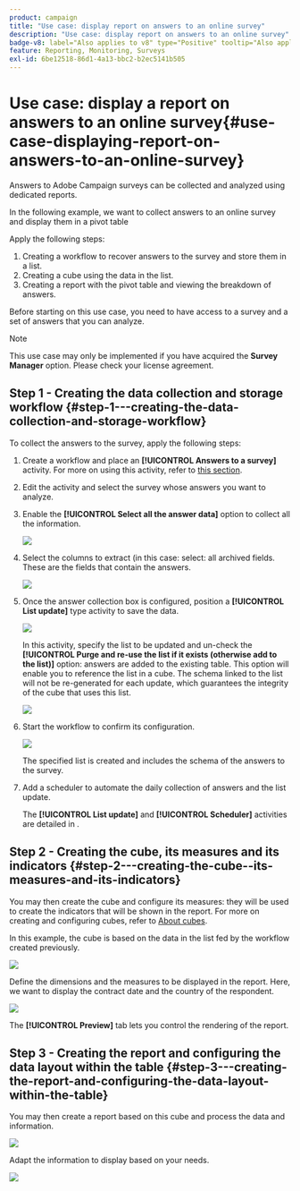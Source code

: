 ```yaml
---
product: campaign
title: "Use case: display report on answers to an online survey"
description: "Use case: display report on answers to an online survey"
badge-v8: label="Also applies to v8" type="Positive" tooltip="Also applies to Campaign v8"
feature: Reporting, Monitoring, Surveys
exl-id: 6be12518-86d1-4a13-bbc2-b2ec5141b505
---
```

# Use case: display a report on answers to an online survey{#use-case-displaying-report-on-answers-to-an-online-survey}

 

Answers to Adobe Campaign surveys can be collected and analyzed using dedicated reports.

In the following example, we want to collect answers to an online survey and display them in a pivot table

Apply the following steps:

1. Creating a workflow to recover answers to the survey and store them in a list.
1. Creating a cube using the data in the list.
1. Creating a report with the pivot table and viewing the breakdown of answers.

Before starting on this use case, you need to have access to a survey and a set of answers that you can analyze.

>[!NOTE]
>
>This use case may only be implemented if you have acquired the **Survey Manager** option. Please check your license agreement.

## Step 1 - Creating the data collection and storage workflow {#step-1---creating-the-data-collection-and-storage-workflow}

To collect the answers to the survey, apply the following steps:

1. Create a workflow and place an **[!UICONTROL Answers to a survey]** activity. For more on using this activity, refer to [this section](../../surveys/using/publish-track-and-use-collected-data.md#using-the-collected-data).
1. Edit the activity and select the survey whose answers you want to analyze.
1. Enable the **[!UICONTROL Select all the answer data]** option to collect all the information.

   ![](../../surveys/using/assets/reporting_usecase_1_01.png)

1. Select the columns to extract (in this case: select: all archived fields. These are the fields that contain the answers.

   ![](../../surveys/using/assets/reporting_usecase_1_02.png)

1. Once the answer collection box is configured, position a **[!UICONTROL List update]** type activity to save the data.

   ![](../../surveys/using/assets/reporting_usecase_1_04.png)

   In this activity, specify the list to be updated and un-check the **[!UICONTROL Purge and re-use the list if it exists (otherwise add to the list)]** option: answers are added to the existing table. This option will enable you to reference the list in a cube. The schema linked to the list will not be re-generated for each update, which guarantees the integrity of the cube that uses this list.

   ![](../../surveys/using/assets/reporting_usecase_1_03.png)

1. Start the workflow to confirm its configuration.

   ![](../../surveys/using/assets/reporting_usecase_1_05.png)

   The specified list is created and includes the schema of the answers to the survey.

1. Add a scheduler to automate the daily collection of answers and the list update.

   The **[!UICONTROL List update]** and **[!UICONTROL Scheduler]** activities are detailed in .

## Step 2 - Creating the cube, its measures and its indicators {#step-2---creating-the-cube--its-measures-and-its-indicators}

You may then create the cube and configure its measures: they will be used to create the indicators that will be shown in the report. For more on creating and configuring cubes, refer to [About cubes](../../reporting/using/ac-cubes.md).

In this example, the cube is based on the data in the list fed by the workflow created previously.

![](../../surveys/using/assets/reporting_usecase_2_01.png)

Define the dimensions and the measures to be displayed in the report. Here, we want to display the contract date and the country of the respondent.

![](../../surveys/using/assets/reporting_usecase_2_02.png)

The **[!UICONTROL Preview]** tab lets you control the rendering of the report.

## Step 3 - Creating the report and configuring the data layout within the table {#step-3---creating-the-report-and-configuring-the-data-layout-within-the-table}

You may then create a report based on this cube and process the data and information.

![](../../surveys/using/assets/reporting_usecase_3_01.png)

Adapt the information to display based on your needs.

![](../../surveys/using/assets/reporting_usecase_3_02.png)
